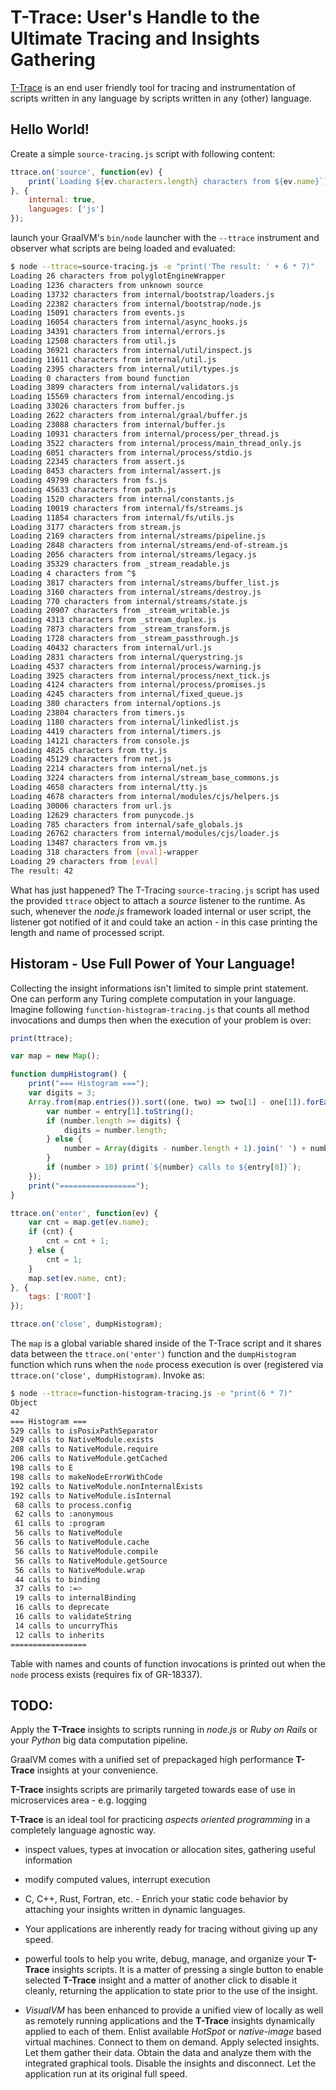 # T-Trace: User's Handle to the Ultimate Tracing and Insights Gathering

[T-Trace](T-Trace.md) is an end user friendly tool for tracing and
instrumentation of scripts written in any language by scripts written
in any (other) language.

## Hello World!

Create a simple `source-tracing.js` script with following content:

```js
ttrace.on('source', function(ev) {
    print(`Loading ${ev.characters.length} characters from ${ev.name}`);
}, {
    internal: true,
    languages: ['js']
});
```
launch your GraalVM's `bin/node` launcher with the `--ttrace` instrument and
observer what scripts are being loaded and evaluated:

```bash
$ node --ttrace=source-tracing.js -e "print('The result: ' + 6 * 7)"
Loading 26 characters from polyglotEngineWrapper
Loading 1236 characters from unknown source
Loading 13732 characters from internal/bootstrap/loaders.js
Loading 22382 characters from internal/bootstrap/node.js
Loading 15091 characters from events.js
Loading 16054 characters from internal/async_hooks.js
Loading 34391 characters from internal/errors.js
Loading 12508 characters from util.js
Loading 36921 characters from internal/util/inspect.js
Loading 11611 characters from internal/util.js
Loading 2395 characters from internal/util/types.js
Loading 0 characters from bound function
Loading 3899 characters from internal/validators.js
Loading 15569 characters from internal/encoding.js
Loading 33026 characters from buffer.js
Loading 2622 characters from internal/graal/buffer.js
Loading 23088 characters from internal/buffer.js
Loading 10931 characters from internal/process/per_thread.js
Loading 3522 characters from internal/process/main_thread_only.js
Loading 6051 characters from internal/process/stdio.js
Loading 22345 characters from assert.js
Loading 8453 characters from internal/assert.js
Loading 49799 characters from fs.js
Loading 45633 characters from path.js
Loading 1520 characters from internal/constants.js
Loading 10019 characters from internal/fs/streams.js
Loading 11854 characters from internal/fs/utils.js
Loading 3177 characters from stream.js
Loading 2169 characters from internal/streams/pipeline.js
Loading 2848 characters from internal/streams/end-of-stream.js
Loading 2056 characters from internal/streams/legacy.js
Loading 35329 characters from _stream_readable.js
Loading 4 characters from ^$
Loading 3817 characters from internal/streams/buffer_list.js
Loading 3160 characters from internal/streams/destroy.js
Loading 770 characters from internal/streams/state.js
Loading 20907 characters from _stream_writable.js
Loading 4313 characters from _stream_duplex.js
Loading 7873 characters from _stream_transform.js
Loading 1728 characters from _stream_passthrough.js
Loading 40432 characters from internal/url.js
Loading 2831 characters from internal/querystring.js
Loading 4537 characters from internal/process/warning.js
Loading 3925 characters from internal/process/next_tick.js
Loading 4124 characters from internal/process/promises.js
Loading 4245 characters from internal/fixed_queue.js
Loading 380 characters from internal/options.js
Loading 23804 characters from timers.js
Loading 1180 characters from internal/linkedlist.js
Loading 4419 characters from internal/timers.js
Loading 14121 characters from console.js
Loading 4825 characters from tty.js
Loading 45129 characters from net.js
Loading 2214 characters from internal/net.js
Loading 3224 characters from internal/stream_base_commons.js
Loading 4658 characters from internal/tty.js
Loading 4678 characters from internal/modules/cjs/helpers.js
Loading 30006 characters from url.js
Loading 12629 characters from punycode.js
Loading 785 characters from internal/safe_globals.js
Loading 26762 characters from internal/modules/cjs/loader.js
Loading 13487 characters from vm.js
Loading 318 characters from [eval]-wrapper
Loading 29 characters from [eval]
The result: 42
```

What has just happened? The T-Tracing `source-tracing.js` script has used
the provided `ttrace` object to attach a *source* listener to the runtime.
As such, whenever the *node.js* framework loaded internal or user script,
the listener got notified of it and could take an action - in this case
printing the length and name of processed script.

## Historam - Use Full Power of Your Language!

Collecting the insight informations isn't limited to simple print statement.
One can perform any Turing complete computation in your language. Imagine
following `function-histogram-tracing.js` that counts all method invocations
and dumps then when the execution of your problem is over:

```js
print(ttrace);

var map = new Map();

function dumpHistogram() {
    print("=== Histogram ===");
    var digits = 3;
    Array.from(map.entries()).sort((one, two) => two[1] - one[1]).forEach(function (entry) {
        var number = entry[1].toString();
        if (number.length >= digits) {
            digits = number.length;
        } else {
            number = Array(digits - number.length + 1).join(' ') + number;
        }
        if (number > 10) print(`${number} calls to ${entry[0]}`);
    });
    print("=================");
}

ttrace.on('enter', function(ev) {
    var cnt = map.get(ev.name);
    if (cnt) {
        cnt = cnt + 1;
    } else {
        cnt = 1;
    }
    map.set(ev.name, cnt);
}, {
    tags: ['ROOT']
});

ttrace.on('close', dumpHistogram);
```

The `map` is a global variable shared inside of the T-Trace script and it 
shares data between the `ttrace.on('enter')` function and the `dumpHistogram`
function which runs when the `node` process execution is over (registered via
`ttrace.on('close', dumpHistogram)`. Invoke as:

```bash
$ node --ttrace=function-histogram-tracing.js -e "print(6 * 7)"
Object
42
=== Histogram ===
529 calls to isPosixPathSeparator
249 calls to NativeModule.exists
208 calls to NativeModule.require
206 calls to NativeModule.getCached
198 calls to E
198 calls to makeNodeErrorWithCode
192 calls to NativeModule.nonInternalExists
192 calls to NativeModule.isInternal
 68 calls to process.config
 62 calls to :anonymous
 61 calls to :program
 56 calls to NativeModule
 56 calls to NativeModule.cache
 56 calls to NativeModule.compile
 56 calls to NativeModule.getSource
 56 calls to NativeModule.wrap
 44 calls to binding
 37 calls to :=>
 19 calls to internalBinding
 16 calls to deprecate
 16 calls to validateString
 14 calls to uncurryThis
 12 calls to inherits
=================
```

Table with names and counts of function invocations is printed out when the
`node` process exists (requires fix of GR-18337).

## TODO:

Apply the **T-Trace** insights to scripts running in *node.js* or
*Ruby on Rails* or your *Python* big data computation pipeline. 


GraalVM comes with a unified set of prepackaged high performance **T-Trace** 
insights at your convenience. 

**T-Trace** insights scripts are primarily targeted
towards ease of use in microservices area - e.g. logging


**T-Trace** is an ideal tool for practicing *aspects oriented programming*
in a completely language agnostic way.
- inspect values, types at invocation or allocation sites, gathering useful information
- modify computed values, interrupt execution 

- C, C++, Rust, Fortran, etc. - Enrich your static code behavior 
by attaching your insights written in dynamic languages.

- Your applications are inherently ready for
tracing without giving up any speed. 

- powerful tools to help you write, debug, manage, and organize
your **T-Trace** insights scripts. It is a matter of pressing a single button
to enable selected **T-Trace** insight and a matter of another click to 
disable it cleanly, returning the application to state prior to the use
of the insight.

- *VisualVM* has been enhanced to provide a unified view of locally as well as
remotely running applications and the **T-Trace** insights dynamically 
applied to each of them. Enlist available *HotSpot* or *native-image* based
virtual machines. Connect to them on demand. Apply selected insights. Let
them gather their data. Obtain the data and analyze them with the integrated
graphical tools. Disable the insights and disconnect. Let the application run
at its original full speed.
